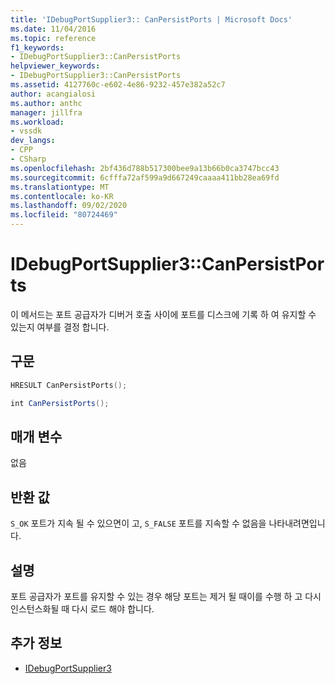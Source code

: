 ```yaml
---
title: 'IDebugPortSupplier3:: CanPersistPorts | Microsoft Docs'
ms.date: 11/04/2016
ms.topic: reference
f1_keywords:
- IDebugPortSupplier3::CanPersistPorts
helpviewer_keywords:
- IDebugPortSupplier3::CanPersistPorts
ms.assetid: 4127760c-e602-4e86-9232-457e382a52c7
author: acangialosi
ms.author: anthc
manager: jillfra
ms.workload:
- vssdk
dev_langs:
- CPP
- CSharp
ms.openlocfilehash: 2bf436d788b517300bee9a13b66b0ca3747bcc43
ms.sourcegitcommit: 6cfffa72af599a9d667249caaaa411bb28ea69fd
ms.translationtype: MT
ms.contentlocale: ko-KR
ms.lasthandoff: 09/02/2020
ms.locfileid: "80724469"
---
```

# <a name="idebugportsupplier3canpersistports"></a>IDebugPortSupplier3::CanPersistPorts
이 메서드는 포트 공급자가 디버거 호출 사이에 포트를 디스크에 기록 하 여 유지할 수 있는지 여부를 결정 합니다.

## <a name="syntax"></a>구문

```cpp
HRESULT CanPersistPorts();
```

```csharp
int CanPersistPorts();
```

## <a name="parameters"></a>매개 변수
 없음

## <a name="return-value"></a>반환 값
 `S_OK` 포트가 지속 될 수 있으면이 고, `S_FALSE` 포트를 지속할 수 없음을 나타내려면입니다.

## <a name="remarks"></a>설명
 포트 공급자가 포트를 유지할 수 있는 경우 해당 포트는 제거 될 때이를 수행 하 고 다시 인스턴스화될 때 다시 로드 해야 합니다.

## <a name="see-also"></a>추가 정보
- [IDebugPortSupplier3](../../../extensibility/debugger/reference/idebugportsupplier3.md)
